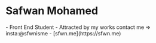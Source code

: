 <h1 align="left">Safwan Mohamed</h1>
- Front End Student
- Attracted by my works contact me => insta:@sfwnisme
- [sfwn.me](https://sfwn.me)

